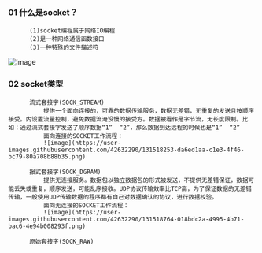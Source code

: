 ### 01 什么是socket？
```
      (1)socket编程属于网络IO编程
      (2)是一种网络通信函数接口
      (3)一种特殊的文件描述符
```
![image](https://user-images.githubusercontent.com/42632290/131515668-62db4e51-67c4-4716-b775-e47ed995ee4a.png)

### 02 socket类型
```
      流式套接字(SOCK_STREAM)
          提供一个面向连接的，可靠的数据传输服务，数据无差错，无重复的发送且按顺序接受。内设置流量控制，避免数据流淹没慢的接受方。数据被看作是字节流，无长度限制。比如：通过流式套接字发送了顺序数据“1”  “2”，那么数据到达远程的时候也是“1”  “2”
          面向连接的SOCKET工作流程：
          ![image](https://user-images.githubusercontent.com/42632290/131518253-da6ed1aa-c1e3-4f46-bc79-80a708b88b35.png)

      报式套接字(SOCK_DGRAM)
          提供无连接服务。数据包以独立数据包的形式被发送，不提供无差错保证，数据可能丢失或重复，顺序发送，可能乱序接收。UDP协议传输效率比TCP高，为了保证数据的无差错传输，一般使用UDP传输数据的程序都有自己对数据确认的协议，进行数据校验。
          面向无连接的SOCKET工作流程：
          ![image](https://user-images.githubusercontent.com/42632290/131518764-018bdc2a-4995-4b71-bac6-4e94b008293f.png)

      原始套接字(SOCK_RAW)
      
      
```






